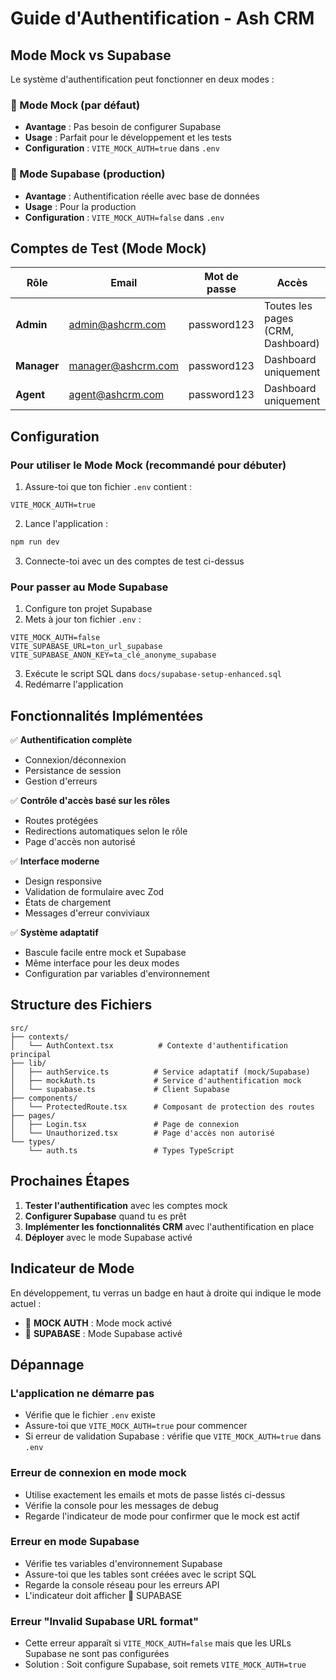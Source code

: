 # Guide d'Authentification - Ash CRM

## Mode Mock vs Supabase

Le système d'authentification peut fonctionner en deux modes :

### 🧪 Mode Mock (par défaut)
- **Avantage** : Pas besoin de configurer Supabase
- **Usage** : Parfait pour le développement et les tests
- **Configuration** : `VITE_MOCK_AUTH=true` dans `.env`

### 🚀 Mode Supabase (production)
- **Avantage** : Authentification réelle avec base de données
- **Usage** : Pour la production
- **Configuration** : `VITE_MOCK_AUTH=false` dans `.env`

## Comptes de Test (Mode Mock)

| Rôle | Email | Mot de passe | Accès |
|------|-------|--------------|-------|
| **Admin** | admin@ashcrm.com | password123 | Toutes les pages (CRM, Dashboard) |
| **Manager** | manager@ashcrm.com | password123 | Dashboard uniquement |
| **Agent** | agent@ashcrm.com | password123 | Dashboard uniquement |

## Configuration

### Pour utiliser le Mode Mock (recommandé pour débuter)

1. Assure-toi que ton fichier `.env` contient :
```env
VITE_MOCK_AUTH=true
```

2. Lance l'application :
```bash
npm run dev
```

3. Connecte-toi avec un des comptes de test ci-dessus

### Pour passer au Mode Supabase

1. Configure ton projet Supabase
2. Mets à jour ton fichier `.env` :
```env
VITE_MOCK_AUTH=false
VITE_SUPABASE_URL=ton_url_supabase
VITE_SUPABASE_ANON_KEY=ta_clé_anonyme_supabase
```

3. Exécute le script SQL dans `docs/supabase-setup-enhanced.sql`
4. Redémarre l'application

## Fonctionnalités Implémentées

✅ **Authentification complète**
- Connexion/déconnexion
- Persistance de session
- Gestion d'erreurs

✅ **Contrôle d'accès basé sur les rôles**
- Routes protégées
- Redirections automatiques selon le rôle
- Page d'accès non autorisé

✅ **Interface moderne**
- Design responsive
- Validation de formulaire avec Zod
- États de chargement
- Messages d'erreur conviviaux

✅ **Système adaptatif**
- Bascule facile entre mock et Supabase
- Même interface pour les deux modes
- Configuration par variables d'environnement

## Structure des Fichiers

```
src/
├── contexts/
│   └── AuthContext.tsx          # Contexte d'authentification principal
├── lib/
│   ├── authService.ts          # Service adaptatif (mock/Supabase)
│   ├── mockAuth.ts             # Service d'authentification mock
│   └── supabase.ts             # Client Supabase
├── components/
│   └── ProtectedRoute.tsx      # Composant de protection des routes
├── pages/
│   ├── Login.tsx               # Page de connexion
│   └── Unauthorized.tsx        # Page d'accès non autorisé
└── types/
    └── auth.ts                 # Types TypeScript
```

## Prochaines Étapes

1. **Tester l'authentification** avec les comptes mock
2. **Configurer Supabase** quand tu es prêt
3. **Implémenter les fonctionnalités CRM** avec l'authentification en place
4. **Déployer** avec le mode Supabase activé

## Indicateur de Mode

En développement, tu verras un badge en haut à droite qui indique le mode actuel :
- 🧪 **MOCK AUTH** : Mode mock activé
- 🚀 **SUPABASE** : Mode Supabase activé

## Dépannage

### L'application ne démarre pas
- Vérifie que le fichier `.env` existe
- Assure-toi que `VITE_MOCK_AUTH=true` pour commencer
- Si erreur de validation Supabase : vérifie que `VITE_MOCK_AUTH=true` dans `.env`

### Erreur de connexion en mode mock
- Utilise exactement les emails et mots de passe listés ci-dessus
- Vérifie la console pour les messages de debug
- Regarde l'indicateur de mode pour confirmer que le mock est actif

### Erreur en mode Supabase
- Vérifie tes variables d'environnement Supabase
- Assure-toi que les tables sont créées avec le script SQL
- Regarde la console réseau pour les erreurs API
- L'indicateur doit afficher 🚀 SUPABASE

### Erreur "Invalid Supabase URL format"
- Cette erreur apparaît si `VITE_MOCK_AUTH=false` mais que les URLs Supabase ne sont pas configurées
- Solution : Soit configure Supabase, soit remets `VITE_MOCK_AUTH=true`